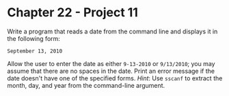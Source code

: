 # Chapter 22 - Project 11

Write a program that reads a date from the command line and displays it in the following form:

```
September 13, 2010
```

Allow the user to enter the date as either `9-13-2010` or `9/13/2010`; you may assume that there are no spaces in the date. Print an error message if the date doesn't have one of the specified forms. _Hint_: Use `sscanf` to extract the month, day, and year from the command-line argument.
